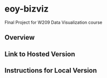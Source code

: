 # eoy-bizviz
FInal Project for W209 Data Visualization course

## Overview

## Link to Hosted Version

## Instructions for Local Version
